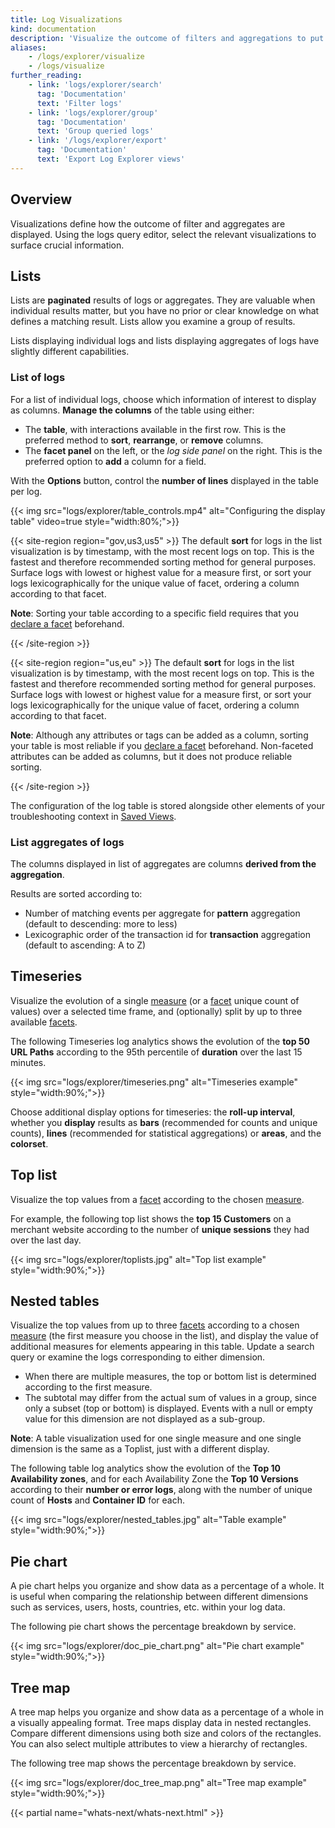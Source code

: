 ```yaml
---
title: Log Visualizations
kind: documentation
description: 'Visualize the outcome of filters and aggregations to put your logs into the right perspective and bubble up decisive information.'
aliases:
    - /logs/explorer/visualize
    - /logs/visualize
further_reading:
    - link: 'logs/explorer/search'
      tag: 'Documentation'
      text: 'Filter logs'
    - link: 'logs/explorer/group'
      tag: 'Documentation'
      text: 'Group queried logs'
    - link: '/logs/explorer/export'
      tag: 'Documentation'
      text: 'Export Log Explorer views'
---
```


## Overview

Visualizations define how the outcome of filter and aggregates are displayed. Using the logs query editor, select the relevant visualizations to surface crucial information.

## Lists

Lists are **paginated** results of logs or aggregates. They are valuable when individual results matter, but you have no prior or clear knowledge on what defines a matching result. Lists allow you examine a group of results.

Lists displaying individual logs and lists displaying aggregates of logs have slightly different capabilities.

### List of logs

For a list of individual logs, choose which information of interest to display as columns. **Manage the columns** of the table using either:

- The **table**, with interactions available in the first row. This is the preferred method to **sort**, **rearrange**, or **remove** columns.
- The **facet panel** on the left, or the _log side panel_ on the right. This is the preferred option to **add** a column for a field.

With the **Options** button, control the **number of lines** displayed in the table per log.

{{< img src="logs/explorer/table_controls.mp4" alt="Configuring the display table" video=true style="width:80%;">}}

{{< site-region region="gov,us3,us5" >}}
The default **sort** for logs in the list visualization is by timestamp, with the most recent logs on top. This is the fastest and therefore recommended sorting method for general purposes. Surface logs with lowest or highest value for a measure first, or sort your logs lexicographically for the unique value of facet, ordering a column according to that facet.

**Note**: Sorting your table according to a specific field requires that you [declare a facet][1] beforehand.


{{< /site-region >}}

{{< site-region region="us,eu" >}}
The default **sort** for logs in the list visualization is by timestamp, with the most recent logs on top. This is the fastest and therefore recommended sorting method for general purposes. Surface logs with lowest or highest value for a measure first, or sort your logs lexicographically for the unique value of facet, ordering a column according to that facet.

**Note**: Although any attributes or tags can be added as a column, sorting your table is most reliable if you [declare a facet][1] beforehand. Non-faceted attributes can be added as columns, but it does not produce reliable sorting.


{{< /site-region >}}

The configuration of the log table is stored alongside other elements of your troubleshooting context in [Saved Views][2].

### List aggregates of logs

The columns displayed in list of aggregates are columns **derived from the aggregation**.

Results are sorted according to:

- Number of matching events per aggregate for **pattern** aggregation (default to descending: more to less)
- Lexicographic order of the transaction id for **transaction** aggregation (default to ascending: A to Z)

## Timeseries

Visualize the evolution of a single [measure][3] (or a [facet][3] unique count of values) over a selected time frame, and (optionally) split by up to three available [facets][3].

The following Timeseries log analytics shows the evolution of the **top 50 URL Paths** according to the 95th percentile of **duration** over the last 15 minutes.

{{< img src="logs/explorer/timeseries.png" alt="Timeseries example" style="width:90%;">}}

Choose additional display options for timeseries: the **roll-up interval**, whether you **display** results as **bars** (recommended for counts and unique counts), **lines** (recommended for statistical aggregations) or **areas**, and the **colorset**.

## Top list

Visualize the top values from a [facet][3] according to the chosen [measure][3].

For example, the following top list shows the **top 15 Customers** on a merchant website according to the number of **unique sessions** they had over the last day.

{{< img src="logs/explorer/toplists.jpg" alt="Top list example" style="width:90%;">}}

## Nested tables

Visualize the top values from up to three [facets][3] according to a chosen [measure][3] (the first measure you choose in the list), and display the value of additional measures for elements appearing in this table. Update a search query or examine the logs corresponding to either dimension.

- When there are multiple measures, the top or bottom list is determined according to the first measure.
- The subtotal may differ from the actual sum of values in a group, since only a subset (top or bottom) is displayed. Events with a null or empty value for this dimension are not displayed as a sub-group.

**Note**: A table visualization used for one single measure and one single dimension is the same as a Toplist, just with a different display.

The following table log analytics show the evolution of the **Top 10 Availability zones**, and for each Availability Zone the **Top 10 Versions** according to their **number or error logs**, along with the number of unique count of **Hosts** and **Container ID** for each.

{{< img src="logs/explorer/nested_tables.jpg" alt="Table example" style="width:90%;">}}

## Pie chart

A pie chart helps you organize and show data as a percentage of a whole. It is useful when comparing the relationship between different dimensions such as services, users, hosts, countries, etc. within your log data.

The following pie chart shows the percentage breakdown by service.

{{< img src="logs/explorer/doc_pie_chart.png" alt="Pie chart example" style="width:90%;">}}

## Tree map

A tree map helps you organize and show data as a percentage of a whole in a visually appealing format. Tree maps display data in nested rectangles. Compare different dimensions using both size and colors of the rectangles. You can also select multiple attributes to view a hierarchy of rectangles.

The following tree map shows the percentage breakdown by service.

{{< img src="logs/explorer/doc_tree_map.png" alt="Tree map example" style="width:90%;">}}

{{< partial name="whats-next/whats-next.html" >}}

[1]: /logs/explorer/facets/
[2]: /logs/explorer/saved_views/
[3]: /logs/search-syntax
